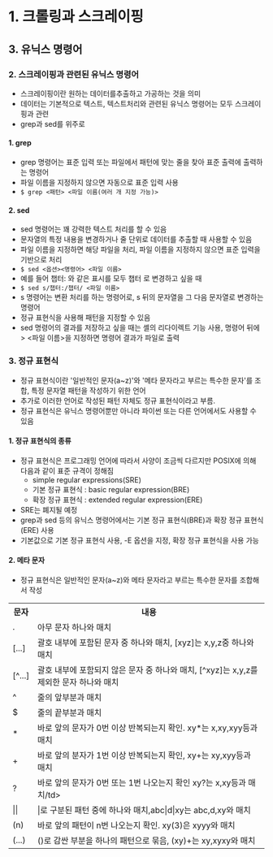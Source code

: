 # 1. 크롤링과 스크레이핑
## 3. 유닉스 명령어
### 2. 스크레이핑과 관련된 유닉스 명령어
- 스크레이핑이란 원하는 데이터를추출하고 가공하는 것을 의미
- 데이터는 기본적으로 텍스트, 텍스트처리와 관련된 유닉스 명령어는 모두 스크레이핑과 관련
- grep과 sed를 위주로
#### 1. grep
- grep 명령어는 표준 입력 또는 파일에서 패턴에 맞는 줄을 찾아 표준 출력에 출력하는 명령어
- 파일 이름을 지정하지 않으면 자동으로 표준 입력 사용
- ```$ grep <패턴> <파일 이름(여러 개 지정 가능)>```
#### 2. sed
- sed 명령어는 꽤 강력한 텍스트 처리를 할 수 있음
- 문자열의 특정 내용을 변경하거나 줄 단위로 데이터를 추출할 때 사용할 수 있음
- 파일 이름을 지정하면 해당 파일을 처리, 파일 이름을 지정하지 않으면 표준 입력을 기반으로 처리
- ```$ sed <옵션><명령어> <파일 이름>```
- 예를 들어 챕터: 와 같은 표시를 모두 챕터 로 변경하고 싶을 때
- ```$ sed s/챕터:/챕터/ <파일 이름>```
- s 명령어는 변환 처리를 하는 명령어로, s 뒤의 문자열을 그 다음 문자열로 변경하는 명령어
- 정규 표현식을 사용해 패턴을 지정할 수 있음
- sed 명령어의 결과를 저장하고 싶을 때는 셸의 리다이렉트 기능 사용, 명령어 뒤에 > <파일 이름>을 지정하면 명령어 결과가 파일로 출력
### 3. 정규 표현식
- 정규 표현식이란 '일반적인 문자(a~z)'와 '메타 문자라고 부르는 특수한 문자'를 조합, 특정 문자열 패턴을 작성하기 위한 언어
- 추가로 이러한 언어로 작성된 패턴 자체도 정규 표현식이라고 부름.
- 정규 표현식은 유닉스 명령어뿐만 아니라 파이썬 또는 다른 언어에서도 사용할 수 있음
#### 1. 정규 표현식의 종류
- 정규 표현식은 프로그래밍 언어에 따라서 사양이 조금씩 다르지만 POSIX에 의해 다음과 같이 표준 규격이 정해짐
  - simple regular expressions(SRE)
  - 기본 정규 표현식 : basic regular expression(BRE)
  - 확장 정규 표현식 : extended regular expression(ERE)
- SRE는 폐지될 예정
- grep과 sed 등의 유닉스 명령어에서는 기본 정규 표현식(BRE)과 확장 정규 표현식(ERE) 사용
- 기본값으로 기본 정규 표현식 사용, -E 옵션을 지정, 확장 정규 표현식을 사용 가능
#### 2. 메타 문자
- 정규 표현식은 일반적인 문자(a~z)와 메타 문자라고 부르는 특수한 문자를 조합해서 작성
<table>
    <tr>
        <th>문자</th>
        <th>내용</th>
    </tr>
    <tr>
        <td>.</td>
        <td>아무 문자 하나와 매치</td>
    </tr>
    <tr>
        <td>[...]</td>
        <td>괄호 내부에 포함된 문자 중 하나와 매치, [xyz]는 x,y,z중 하나와 매치</td>
    </tr>
    <tr>
        <td>[^...]</td>
        <td>괄호 내부에 포함되지 않은 문자 중 하나와 매치, [^xyz]는 x,y,z를 제외한 문자 하나와 매치</td>
    </tr>
    <tr>
        <td>^</td>
        <td>줄의 앞부분과 매치</td>
    </tr>
    <tr>
        <td>$</td>
        <td>줄의 끝부분과 매치</td>
    </tr>
    <tr>
        <td>*</td>
        <td>바로 앞의 문자가 0번 이상 반복되는지 확인. xy*는 x,xy,xyy등과 매치</td>
    </tr>
    <tr>
        <td>+</td>
        <td>바로 앞의 분자가 1번 이상 반복되는지 확인, xy+는 xy,xyy등과 매치</td>
    </tr>
    <tr>
        <td>?</td>
        <td>바로 앞의 문자가 0번 또는 1번 나오는지 확인
        xy?는 x,xy등과 매치/td>
    </tr>
    <tr>
        <td>||</td>
        <td>|로 구분된 패턴 중에 하나와 매치,abc|d|xy는 abc,d,xy와 매치</td>
    </tr>
    <tr>
        <td>(n)</td>
        <td>바로 앞의 패턴이 n번 나오는지 확인. xy(3)은 xyyy와 매치</td>
    </tr>
    <tr>
        <td>(...)</td>
        <td>()로 감싼 부분을 하나의 패턴으로 묶음, (xy)+는 xy,xyxy와 매치</td>
    </tr>
</table>